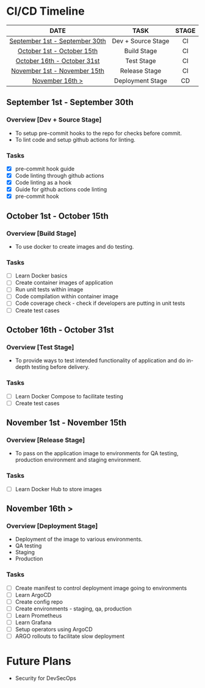 # CI/CD Timeline
| DATE | TASK | STAGE |
|:------:|:------:|:-------:|
| [September 1st - September 30th](#september-1st---september-30th) | Dev + Source Stage | CI |
| [October 1st - October 15th](#october-1st---october-15th) | Build Stage | CI |
| [October 16th - October 31st](#october-16th---october-31st) | Test Stage | CI |
| [November 1st - November 15th](#november-1st---november-15th) | Release Stage | CI |
| [November 16th >](#november-16th-) | Deployment Stage | CD |


## September 1st - September 30th
### Overview [Dev + Source Stage]
- To setup pre-commit hooks to the repo for checks before commit.
- To lint code and setup github actions for linting.
### Tasks
- [x] pre-commit hook guide
- [x] Code linting through github actions
- [x] Code linting as a hook
- [x] Guide for github actions code linting
- [x] pre-commit hook

## October 1st - October 15th
### Overview [Build Stage]
- To use docker to create images and do testing.

### Tasks
- [ ] Learn Docker basics
- [ ] Create container images of application
- [ ] Run unit tests within image
- [ ] Code compilation within container image
- [ ] Code coverage check - check if developers are putting in unit tests
- [ ] Create test cases

## October 16th - October 31st
### Overview [Test Stage]
- To provide ways to test intended functionality of application and do in-depth testing before delivery.
### Tasks
- [ ] Learn Docker Compose to facilitate testing
- [ ] Create test cases

## November 1st - November 15th
### Overview [Release Stage]
- To pass on the application image to environments for QA testing, production environment and staging environment.
### Tasks
- [ ] Learn Docker Hub to store images

## November 16th >
### Overview [Deployment Stage]
- Deployment of the image to various environments.
- QA testing
- Staging
- Production
### Tasks
- [ ] Create manifest to control deployment image going to environments
- [ ] Learn ArgoCD
- [ ] Create config repo
- [ ] Create environments - staging, qa, production
- [ ] Learn Prometheus
- [ ] Learn Grafana
- [ ] Setup operators using ArgoCD
- [ ] ARGO rollouts to facilitate slow deployment

# Future Plans
- Security for DevSecOps